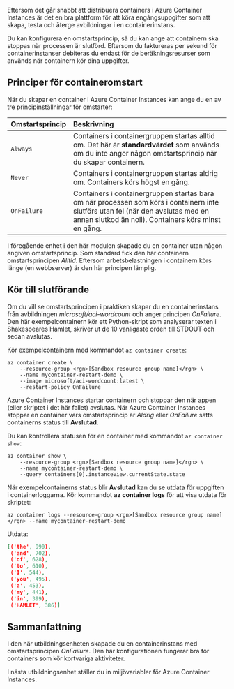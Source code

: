 Eftersom det går snabbt att distribuera containers i Azure Container Instances är det en bra plattform för att köra engångsuppgifter som att skapa, testa och återge avbildningar i en containerinstans.

Du kan konfigurera en omstartsprincip, så du kan ange att containern ska stoppas när processen är slutförd. Eftersom du faktureras per sekund för containerinstanser debiteras du endast för de beräkningsresurser som används när containern kör dina uppgifter.

## <a name="container-restart-policies"></a>Principer för containeromstart

När du skapar en container i Azure Container Instances kan ange du en av tre principinställningar för omstarter:

| Omstartsprincip   | Beskrivning |
| ---------------- | :---------- |
| `Always` | Containers i containergruppen startas alltid om. Det här är **standardvärdet** som används om du inte anger någon omstartsprincip när du skapar containern. |
| `Never` | Containers i containergruppen startas aldrig om. Containers körs högst en gång. |
| `OnFailure` | Containers i containergruppen startas bara om när processen som körs i containern inte slutförs utan fel (när den avslutas med en annan slutkod än noll). Containers körs minst en gång. |

I föregående enhet i den här modulen skapade du en container utan någon angiven omstartsprincip. Som standard fick den här containern omstartsprincipen *Alltid*. Eftersom arbetsbelastningen i containern körs länge (en webbserver) är den här principen lämplig.

## <a name="run-to-completion"></a>Kör till slutförande

Om du vill se omstartsprincipen i praktiken skapar du en containerinstans från avbildningen *microsoft/aci-wordcount* och anger principen *OnFailure*. Den här exempelcontainern kör ett Python-skript som analyserar texten i Shakespeares Hamlet, skriver ut de 10 vanligaste orden till STDOUT och sedan avslutas.

Kör exempelcontainern med kommandot `az container create`:

```azurecli
az container create \
    --resource-group <rgn>[Sandbox resource group name]</rgn> \
    --name mycontainer-restart-demo \
    --image microsoft/aci-wordcount:latest \
    --restart-policy OnFailure
```

Azure Container Instances startar containern och stoppar den när appen (eller skriptet i det här fallet) avslutas. När Azure Container Instances stoppar en container vars omstartsprincip är *Aldrig* eller *OnFailure* sätts containerns status till **Avslutad**.

Du kan kontrollera statusen för en container med kommandot `az container show`:

```azurecli
az container show \
    --resource-group <rgn>[Sandbox resource group name]</rgn> \
    --name mycontainer-restart-demo \
    --query containers[0].instanceView.currentState.state
```

När exempelcontainerns status blir **Avslutad** kan du se utdata för uppgiften i containerloggarna. Kör kommandot **az container logs** för att visa utdata för skriptet:

```azurecli
az container logs --resource-group <rgn>[Sandbox resource group name]</rgn> --name mycontainer-restart-demo
```

Utdata:

```json
[('the', 990),
 ('and', 702),
 ('of', 628),
 ('to', 610),
 ('I', 544),
 ('you', 495),
 ('a', 453),
 ('my', 441),
 ('in', 399),
 ('HAMLET', 386)]
```

## <a name="summary"></a>Sammanfattning

I den här utbildningsenheten skapade du en containerinstans med omstartsprincipen *OnFailure*. Den här konfigurationen fungerar bra för containers som kör kortvariga aktiviteter.

I nästa utbildningsenhet ställer du in miljövariabler för Azure Container Instances.
